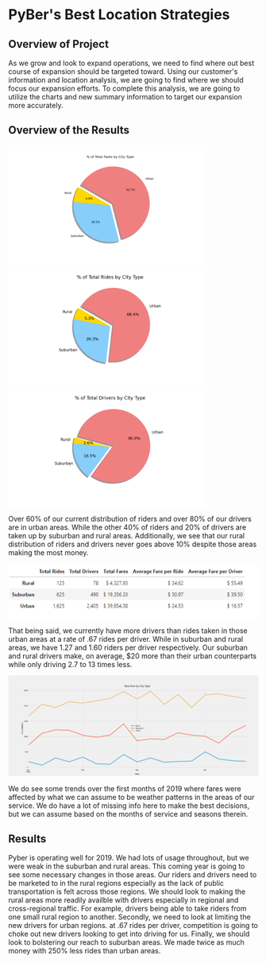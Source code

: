 # PyBer's Best Location Strategies

## Overview of Project

As we grow and look to expand operations, we need to find where out best course of expansion should be targeted toward. Using our customer's information and location analysis, we are going to find where we should focus our expansion efforts. To complete this analysis, we are going to utilize the charts and new summary information to target our expansion more accurately.

## Overview of the Results

<img src= "https://github.com/Atros04/Pyber-Visualization/blob/main/Analysis/Fig5.png" width=400px><img src= "https://github.com/Atros04/Pyber-Visualization/blob/main/Analysis/Fig6.png" width=400px><img src= "https://github.com/Atros04/Pyber-Visualization/blob/main/Analysis/Fig7.png" width=400px>

Over 60% of our current distribution of riders and over 80% of our drivers are in urban areas. While the other 40% of riders and 20% of drivers are taken up by suburban and rural areas. Additionally, we see that our rural distribution of riders and drivers never goes above 10% despite those areas making the most money. 

<img src= "https://github.com/Atros04/Pyber-Visualization/blob/main/Analysis/pyber_summary.PNG">

That being said, we currently have more drivers than rides taken in those urban areas at a rate of .67 rides per driver. While in suburban and rural areas, we have 1.27 and 1.60 riders per driver respectively. Our suburban and rural drivers make, on average, $20 more than their urban counterparts while only driving 2.7 to 13 times less. 

<img src= "https://github.com/Atros04/Pyber-Visualization/blob/main/Analysis/PyBer_fare_summary.png" width=800px>

We do see some trends over the first months of 2019 where fares were affected by what we can assume to be weather patterns in the areas of our service. We do have a lot of missing info here to make the best decisions, but we can assume based on the months of service and seasons therein.

## Results

Pyber is operating well for 2019. We had lots of usage throughout, but we were weak in the suburban and rural areas. This coming year is going to see some necessary changes in those areas. Our riders and drivers need to be marketed to in the rural regions especially as the lack of public transportation is felt across those regions. We should look to making the rural areas more readily availble with drivers especially in regional and cross-regional traffic. For example, drivers being able to take riders from one small rural region to another. Secondly, we need to look at limiting the new drivers for urban regions. at .67 rides per driver, competition is going to choke out new drivers looking to get into driving for us. Finally, we should look to bolstering our reach to suburban areas. We made twice as much money with 250% less rides than urban areas.
